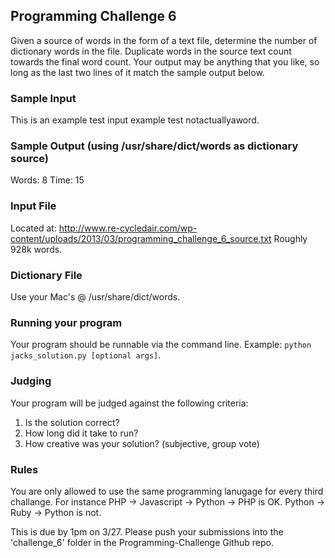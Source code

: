 ## Programming Challenge 6

Given a source of words in the form of a text file, determine the number of dictionary words in the file.  Duplicate words in the source text count towards the final word count.  Your output may be anything that you like, so long as the last two lines of it match the sample output below.

### Sample Input

This is an example test input example test notactuallyaword.

### Sample Output (using /usr/share/dict/words as dictionary source)

Words: 8
Time: 15

### Input File

Located at: http://www.re-cycledair.com/wp-content/uploads/2013/03/programming_challenge_6_source.txt
Roughly 928k words.

### Dictionary File

Use your Mac's @ /usr/share/dict/words.

### Running your program

Your program should be runnable via the command line.  Example: `python jacks_solution.py [optional args]`.

### Judging

Your program will be judged against the following criteria:

1. Is the solution correct?
2. How long did it take to run?
3. How creative was your solution? (subjective, group vote)

### Rules

You are only allowed to use the same programming lanugage for every third challange.  For instance PHP -> Javascript -> Python -> PHP is OK.  Python -> Ruby -> Python is not.

This is due by 1pm on 3/27.  Please push your submissions into the 'challenge_6' folder in the Programming-Challenge Github repo.